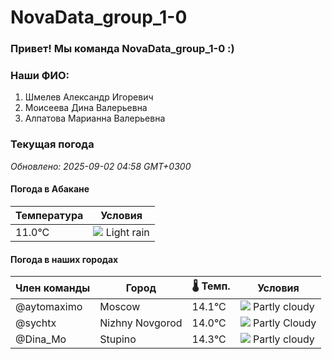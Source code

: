# NovaData_group_1-0
### Привет! Мы команда NovaData_group_1-0 :)

### Наши ФИО:
1. Шмелев Александр Игоревич
2. Моисеева Дина Валерьевна
3. Алпатова Марианна Валерьевна

### Текущая погода
<!-- WEATHER:START -->
_Обновлено: 2025-09-02 04:58 GMT+0300_

#### Погода в Абакане

| Температура | Условия |
|-------------|----------|
| 11.0°C     | ![](https://cdn.weatherapi.com/weather/64x64/day/296.png) Light rain |

#### Погода в наших городах

| Член команды  | Город               | 🌡️ Темп.  | Условия          |
|---------------|---------------------|-----------|--------------------|
| @aytomaximo    | Moscow              |   14.1°C | ![](https://cdn.weatherapi.com/weather/64x64/night/116.png) Partly cloudy |
| @sychtx        | Nizhny Novgorod     |   14.0°C | ![](https://cdn.weatherapi.com/weather/64x64/night/116.png) Partly Cloudy |
| @Dina_Mo       | Stupino             |   14.3°C | ![](https://cdn.weatherapi.com/weather/64x64/night/116.png) Partly cloudy |

<!-- WEATHER:END -->
